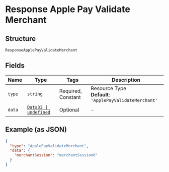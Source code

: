 
# Response Apple Pay Validate Merchant

## Structure

`ResponseApplePayValidateMerchant`

## Fields

| Name | Type | Tags | Description |
|  --- | --- | --- | --- |
| `type` | `string` | Required, Constant | Resource Type<br>**Default**: `'ApplePayValidateMerchant'` |
| `data` | [`Data33 \| undefined`](../../doc/models/data-33.md) | Optional | - |

## Example (as JSON)

```json
{
  "type": "ApplePayValidateMerchant",
  "data": {
    "merchantSession": "merchantSession0"
  }
}
```

